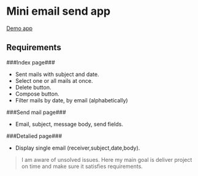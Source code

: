 # Mini email send app #
[Demo app](http://try.xp3.biz/email/)

## Requirements ##

 

###Index page###

 * Sent mails with subject and date.
 * Select one or all mails at once.
 * Delete button.
 * Compose button.
 * Filter mails by date, by email (alphabetically)
 
###Send mail page###
* Email, subject, message body, send fields.
 
###Detalied page###
* Display single email (receiver,subject,date,body).


> I am aware of unsolved issues. Here my main goal is deliver project on time and make sure it satisfies requirements.